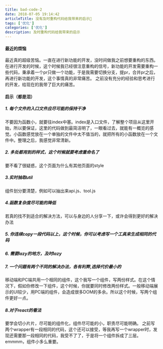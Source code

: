 ```yaml
---
title: bad-code-2
date: 2018-07-05 19:14:42
articleTitle: 没有及时重构代码给我带来的启示🙂️
tags: ['优化']
categories: ['优化']
description: 及时重构代码给我带来的启示
---
```


#### 最近的烦恼
最近真的超级苦恼。一直在进行新功能的开发，没时间做我之前想要重构的东西。
在进行开发的时候，这个时候我已经很注意重构的信号，新功能的开发需要重构一些代码，秉承着一个pr只做一个功能，于是我需要切换分支，提pr，合并pr之后，再进行新功能的开发，这个事情真的非常痛苦。
之前没有充分的经验和思考进行的开发，给现在的我带了巨大的痛苦。

#### 启示（都是泪）
##### 1. 每个文件的入口文件应尽可能的保持干净
不要因为函数小，就要往index中塞。index是入口文件，了解整个项目从这里开始，所以要保证，这里的代码做到最简洁明了，一眼看过去，就能有一概览的感觉。小函数感觉放在一个单独的文件中太不值当的，就把所有的小函数放在一个文件中。整理之后，我感觉非常清新。

##### 2. 多处都用到的样式，这个时候就要考虑重命名了
要不看了很疑惑，这个页面为什么有其他页面的style

##### 3.实时抽取util
组件划分要清楚，例如可以抽出来api.js、tool.js

##### 4.函数复杂度尽可能的降低
若真的找不到适合的解决方法，可以与身边的人分享一下，或许会得到更好的解决办法

##### 5. 你连续copy一段代码以上，这个时候，你可以考虑写一个工具来生成相同的代码
##### 6. 需要lazy的地方，及时lazy
##### 7. 一个问题有两个不同的解决办法，各有利弊,选择代价最小的
移动端和PC端共用一个相同的组件，这个我写一个组件，写两份样式。在这个情况下，假如你修改一下组件，这个时候，你就要同时修改两份样式。一般移动端展示的UI较少，用PC端的组件，会造成很多DOM的多余。所以这个时候，写两个组件更好一点。
##### 8.对于react的看法
要学会切小片片，尽可能的组件化，组件尽可能的小，职责尽可能明确。
之前写两个wrapper有一段相同的代码，这个还可以接受，等我再写一个wrapper时，发现还需要那一段相同的代码，我受不了了，于是将一个组件拆成了三层。emmmm，组件小多么重要。


